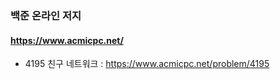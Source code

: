 ### 백준 온라인 저지

#### https://www.acmicpc.net/

- 4195 친구 네트워크 : https://www.acmicpc.net/problem/4195



